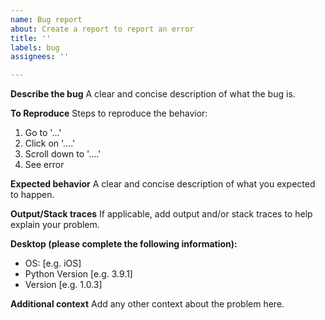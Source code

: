 ```yaml
---
name: Bug report
about: Create a report to report an error
title: ''
labels: bug
assignees: ''

---
```


**Describe the bug**
A clear and concise description of what the bug is.

**To Reproduce**
Steps to reproduce the behavior:
1. Go to '...'
2. Click on '....'
3. Scroll down to '....'
4. See error

**Expected behavior**
A clear and concise description of what you expected to happen.

**Output/Stack traces**
If applicable, add output and/or stack traces to help explain your problem.

**Desktop (please complete the following information):**
 - OS: [e.g. iOS]
 - Python Version [e.g. 3.9.1]
 - Version [e.g. 1.0.3]

**Additional context**
Add any other context about the problem here.
